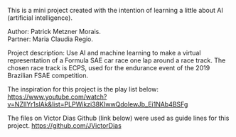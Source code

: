 This is a mini project created with the intention of learning a little about AI (artificial intelligence).

Author: 	Patrick Metzner Morais. 	
Partner: 	Maria Claudia Regio. 	

Project description:
Use AI and machine learning to make a virtual representation of a Formula SAE car race one lap around a race track.
The chosen race track is ECPS, used for the endurance event of the 2019 Brazilian FSAE competition.



The inspiration for this project is the play list below:
https://www.youtube.com/watch?v=NZlIYr1slAk&list=PLPWikzi38KIwwQdolewJb_Ei1NAb4BSFg

The files on Victor Dias Github (link below) were used as guide lines for this project.
https://github.com/JVictorDias